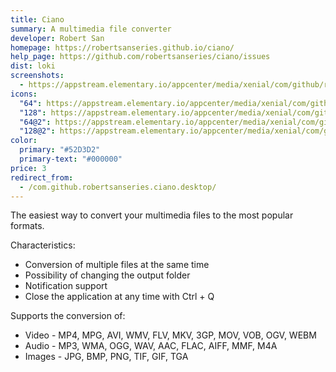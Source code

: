 ```yaml
---
title: Ciano
summary: A multimedia file converter
developer: Robert San
homepage: https://robertsanseries.github.io/ciano/
help_page: https://github.com/robertsanseries/ciano/issues
dist: loki
screenshots:
  - https://appstream.elementary.io/appcenter/media/xenial/com/github/robertsanseries.ciano.desktop/7FD6E5438F7B21F5F6949A686DE1D559/screenshots/image-1_orig.png
icons:
  "64": https://appstream.elementary.io/appcenter/media/xenial/com/github/robertsanseries.ciano.desktop/7FD6E5438F7B21F5F6949A686DE1D559/icons/64x64/com.github.robertsanseries.ciano_com.github.robertsanseries.ciano.png
  "128": https://appstream.elementary.io/appcenter/media/xenial/com/github/robertsanseries.ciano.desktop/7FD6E5438F7B21F5F6949A686DE1D559/icons/128x128/com.github.robertsanseries.ciano_com.github.robertsanseries.ciano.png
  "64@2": https://appstream.elementary.io/appcenter/media/xenial/com/github/robertsanseries.ciano.desktop/7FD6E5438F7B21F5F6949A686DE1D559/icons/64x64@2/com.github.robertsanseries.ciano_com.github.robertsanseries.ciano.png
  "128@2": https://appstream.elementary.io/appcenter/media/xenial/com/github/robertsanseries.ciano.desktop/7FD6E5438F7B21F5F6949A686DE1D559/icons/128x128@2/com.github.robertsanseries.ciano_com.github.robertsanseries.ciano.png
color:
  primary: "#52D3D2"
  primary-text: "#000000"
price: 3
redirect_from:
  - /com.github.robertsanseries.ciano.desktop/
---
```


<p>The easiest way to convert your multimedia files to the most popular formats.</p>
<p>Characteristics:</p>
<ul>
  <li>Conversion of multiple files at the same time</li>
  <li>Possibility of changing the output folder</li>
  <li>Notification support</li>
  <li>Close the application at any time with Ctrl + Q</li>
</ul>
<p>Supports the conversion of:</p>
<ul>
  <li>Video - MP4, MPG, AVI, WMV, FLV, MKV, 3GP, MOV, VOB, OGV, WEBM</li>
  <li>Audio - MP3, WMA, OGG, WAV, AAC, FLAC, AIFF, MMF, M4A</li>
  <li>Images - JPG, BMP, PNG, TIF, GIF, TGA</li>
</ul>